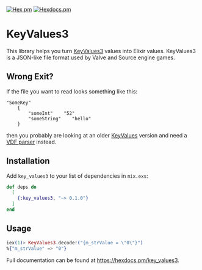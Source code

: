 [![Hex pm](https://img.shields.io/hexpm/v/key_values3.svg?style=flat)](https://hex.pm/packages/key_values3) [![Hexdocs.pm](https://img.shields.io/badge/hex-docs-lightgreen.svg)](https://hexdocs.pm/key_values3/)

# KeyValues3

This library helps you turn [KeyValues3](https://developer.valvesoftware.com/wiki/KeyValues3) values into Elixir values.
KeyValues3 is a JSON-like file format used by Valve and Source engine games.

## Wrong Exit?

If the file you want to read looks something like this:

```
"SomeKey"
    {
        "someInt"    "52"
        "someString"    "hello"
    }
```
then you probably are looking at an older [KeyValues](https://developer.valvesoftware.com/wiki/KeyValues) version and need a [VDF parser](https://hex.pm/packages/vdf) instead.

## Installation

Add `key_values3` to your list of dependencies in `mix.exs`:

```elixir
def deps do
  [
    {:key_values3, "~> 0.1.0"}
  ]
end
```

## Usage

``` elixir
iex(1)> KeyValues3.decode!("{m_strValue = \"0\"}")
%{"m_strValue" => "0"}
```

Full documentation can be found at https://hexdocs.pm/key_values3.
